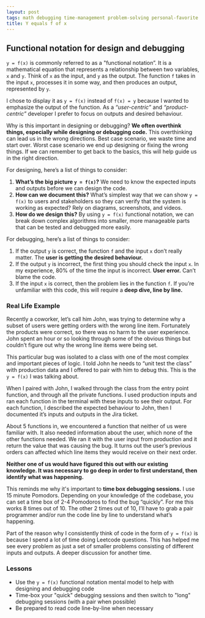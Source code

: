 ```yaml
---
layout: post
tags: math debugging time-management problem-solving personal-favorite
title: Y equals f of x
---
```


## Functional notation for design and debugging

`y = f(x)` is commonly referred to as a "functional notation”. It is a mathematical equation that represents a relationship between two variables, `x` and `y`. Think of `x` as the input, and `y` as the output. The function `f` takes in the input `x`, processes it in some way, and then produces an output, represented by `y`.

I chose to display it as `y = f(x)` instead of `f(x) = y` because I wanted to emphasize the output of the function. As a *“user-centric”* and *“product-centric”* developer I prefer to focus on outputs and desired behaviour.

Why is this important in designing or debugging? **We often overthink things, especially while designing or debugging code.** This overthinking can lead us in the wrong directions. Best case scenario, we waste time and start over. Worst case scenario we end up designing or fixing the wrong things. If we can remember to get back to the basics, this will help guide us in the right direction.

For designing, here’s a list of things to consider:

1. **What’s the big picture `y = f(x)`?** We need to know the expected inputs and outputs before we can design the code.
2. **How can we document this?** What’s simplest way that we can show `y = f(x)` to users and stakeholders so they can verify that the system is working as expected? Rely on diagrams, screenshots, and videos.
3. **How do we design this?** By using `y = f(x)` functional notation, we can break down complex algorithms into smaller, more manageable parts that can be tested and debugged more easily.

For debugging, here’s a list of things to consider:

1. If the output `y` is correct, the function `f` and the input `x` don’t really matter. The **user is getting the desired behaviour.**
2. If the output `y` is incorrect, the first thing you should check the input `x`. In my experience, 80% of the time the input is incorrect. **User error.** Can’t blame the code.
3. If the input `x` is correct, then the problem lies in the function `f`. If you’re unfamiliar with this code, this will require a **deep dive, line by line.**

### Real Life Example

Recently a coworker, let’s call him John, was trying to determine why a subset of users were getting orders with the wrong line item. Fortunately the products were correct, so there was no harm to the user experience. John spent an hour or so looking through some of the obvious things but couldn’t figure out why the wrong line items were being set.

This particular bug was isolated to a class with one of the most complex and important pieces of logic. I told John he needs to “unit test the class” with production data and I offered to pair with him to debug this. This is the `y = f(x)` I was talking about.

When I paired with John, I walked through the class from the entry point function, and through all the private functions. I used production inputs and ran each function in the terminal with these inputs to see their output. For each function, I described the expected behaviour to John, then I documented it’s inputs and outputs in the Jira ticket.

About 5 functions in, we encountered a function that neither of us were familiar with. It also needed information about the user, which none of the other functions needed. We ran it with the user input from production and it return the value that was causing the bug. It turns out the user’s previous orders can affected which line items they would receive on their next order.

**Neither one of us would have figured this out with our existing knowledge. It was necessary to go deep in order to first understand, then identify what was happening.**

This reminds me why it's important to **time box debugging sessions.** I use 15 minute Pomodors. Depending on your knowledge of the codebase, you can set a time box of 2-4 Pomodoros to find the bug “quickly”. For me this works 8 times out of 10. The other 2 times out of 10, I’ll have to grab a pair programmer and/or run the code line by line to understand what’s happening.

Part of the reason why I consistently think of code in the form of `y = f(x)` is because I spend a lot of time doing Leetcode questions. This has helped me see every problem as just a set of smaller problems consisting of different inputs and outputs. A deeper discussion for another time.

### Lessons

- Use the `y = f(x)` functional notation mental model to help with designing and debugging code
- Time-box your "quick" debugging sessions and then switch to "long" debugging sessions (with a pair when possible)
- Be prepared to read code line-by-line when necessary

